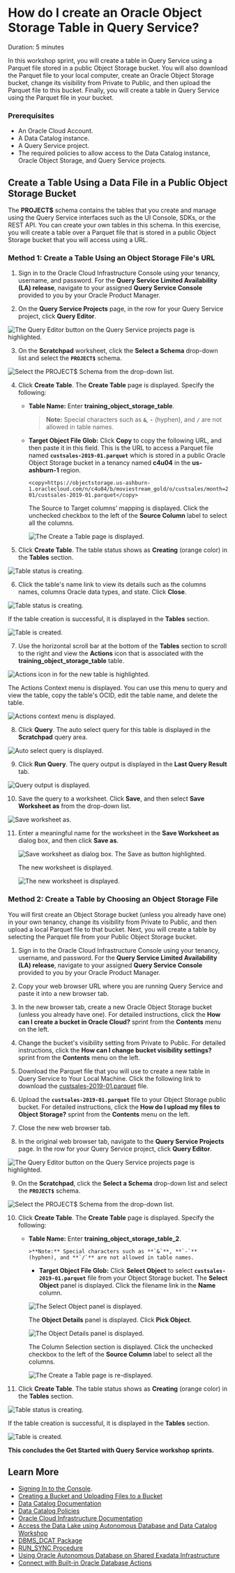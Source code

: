 # How do I create an Oracle Object Storage Table in Query Service?
Duration: 5 minutes

In this workshop sprint, you will create a table in Query Service using a Parquet file stored in a public Object Storage bucket. You will also download the Parquet file to your local computer, create an Oracle Object Storage bucket, change its visibility from Private to Public, and then upload the Parquet file to this bucket. Finally, you will create a table in Query Service using the Parquet file in your bucket.

### Prerequisites
* An Oracle Cloud Account.
* A Data Catalog instance.
* A Query Service project.
* The required policies to allow access to the Data Catalog instance, Oracle Object Storage, and Query Service projects.

## **Create a Table Using a Data File in a Public Object Storage Bucket**  

The **PROJECT$** schema contains the tables that you create and manage using the Query Service interfaces such as the UI Console, SDKs, or the REST API. You can create your own tables in this schema. In this exercise, you will create a table over a Parquet file that is stored in a public Object Storage bucket that you will access using a URL.

### **Method 1: Create a Table Using an Object Storage File's URL**

1. Sign in to the Oracle Cloud Infrastructure Console using your tenancy, username, and password. For the **Query Service Limited Availability (LA) release**, navigate to your assigned **Query Service Console** provided to you by your Oracle Product Manager.

2. On the **Query Service Projects** page, in the row for your Query Service project, click **Query Editor**.

  ![The Query Editor button on the Query Service projects page is highlighted.](./images/query-editor-button.png " ")  

3. On the **Scratchpad** worksheet, click the **Select a Schema** drop-down list and select the **`PROJECT$`** schema.

  ![Select the PROJECT$ Schema from the drop-down list.](./images/select-project$-schema.png " ")  

4. Click **Create Table**. The **Create Table** page is displayed. Specify the following:

    + **Table Name:** Enter **training\_object\_storage\_table**.

        >**Note:** Special characters such as **`&`**, **`-`** (hyphen), and **`/`** are not allowed in table names.

    + **Target Object File Glob:** Click **Copy** to copy the following URL, and then paste it in this field. This is the URL to access a Parquet file named **`custsales-2019-01.parquet`** which is stored in a public Oracle Object Storage bucket in a tenancy named **c4u04** in the **us-ashburn-1** region.

        ```
        <copy>https://objectstorage.us-ashburn-1.oraclecloud.com/n/c4u04/b/moviestream_gold/o/custsales/month=2019-01/custsales-2019-01.parquet</copy>
        ```

        The Source to Target columns' mapping is displayed. Click the unchecked checkbox to the left of the **Source Column** label to select all the columns.

        ![The Create a Table page is displayed.](./images/create-table-obj.png " ")    

5. Click **Create Table**. The table status shows as **Creating** (orange color) in the **Tables** section.

  ![Table status is creating.](./images/table-creating-status.png " ")

6. Click the table's name link to view its details such as the columns names, columns Oracle data types, and state. Click **Close**.

  ![Table status is creating.](./images/click-table-creating.png " ")   

  If the table creation is successful, it is displayed in the **Tables** section.

  ![Table is created.](./images/table-created.png " ")   

7. Use the horizontal scroll bar at the bottom of the **Tables** section to scroll to the right and view the **Actions** icon that is associated with the **training\_object\_storage\_table** table.

  ![Actions icon in for the new table is highlighted.](./images/new-table-actions-icon.png " ")  

  The Actions Context menu is displayed. You can use this menu to query and view the table, copy the table's OCID, edit the table name, and delete the table.

  ![Actions context menu is displayed.](./images/actions-context-menu.png " ")  

8. Click **Query**. The auto select query for this table is displayed in the **Scratchpad** query area.

  ![Auto select query is displayed.](./images/auto-select-query.png " ")  

9. Click **Run Query**. The query output is displayed in the **Last Query Result** tab.

  ![Query output is displayed.](./images/obj-table-output.png " ")  

10. Save the query to a worksheet. Click **Save**, and then select **Save Worksheet as** from the drop-down list.

  ![Save worksheet as.](./images/save-obj-query.png " ")  

11. Enter a meaningful name for the worksheet in the **Save Worksheet as** dialog box, and then click **Save as**.

    ![Save worksheet as dialog box. The Save as button highlighted.](./images/save-worksheet-as-dialog.png " ")

    The new worksheet is displayed.

    ![The new worksheet is displayed.](./images/new-worksheet-displayed.png " ")  

### **Method 2: Create a Table by Choosing an Object Storage File**

You will first create an Object Storage bucket (unless you already have one) in your own tenancy, change its visibility from Private to Public, and then upload a local Parquet file to that bucket. Next, you will create a table by selecting the Parquet file from your Public Object Storage bucket.

1. Sign in to the Oracle Cloud Infrastructure Console using your tenancy, username, and password. For the **Query Service Limited Availability (LA) release**, navigate to your assigned **Query Service Console** provided to you by your Oracle Product Manager.

2. Copy your web browser URL where you are running Query Service and paste it into a new browser tab.

3. In the new browser tab, create a new Oracle Object Storage bucket (unless you already have one). For detailed instructions, click the **How can I create a bucket in Oracle Cloud?** sprint from the **Contents** menu on the left.

4. Change the bucket's visibility setting from Private to Public. For detailed instructions, click the **How can I change bucket visibility settings?** sprint from the **Contents** menu on the left.

5. Download the Parquet file that you will use to create a new table in Query Service to Your Local Machine. Click the following link to download the [custsales-2019-01.parquet](files/custsales-2019-01.parquet?download=1) file.

6. Upload the **`custsales-2019-01.parquet`** file to your Object Storage public bucket. For detailed instructions, click the **How do I upload my files to Object Storage?** sprint from the **Contents** menu on the left.

7. Close the new web browser tab.

8. In the original web browser tab, navigate to the **Query Service Projects** page. In the row for your Query Service project, click **Query Editor**.

  ![The Query Editor button on the Query Service projects page is highlighted.](./images/query-editor-button.png " ")  

9. On the **Scratchpad**, click the **Select a Schema** drop-down list and select the **`PROJECT$`** schema.

  ![Select the PROJECT$ Schema from the drop-down list.](./images/select-project$-schema-2.png " ")  

10. Click **Create Table**. The **Create Table** page is displayed. Specify the following:

    + **Table Name:** Enter **training\_object\_storage\_table_2**.

          >**Note:** Special characters such as **`&`**, **`-`** (hyphen), and **`/`** are not allowed in table names.

      + **Target Object File Glob:** Click **Select Object** to select **`custsales-2019-01.parquet`** file from your Object Storage bucket. The **Select Object** panel is displayed. Click the filename link in the **Name** column.

      ![The Select Object panel is displayed.](./images/select-object-panel.png " ")    

      The **Object Details** panel is displayed. Click **Pick Object**.

      ![The Object Details panel is displayed.](./images/object-details-panel.png " ")      

      The Column Selection section is displayed. Click the unchecked checkbox to the left of the **Source Column** label to select all the columns.

      ![The Create a Table page is re-displayed.](./images/create-table-page-2.png " ")    

11. Click **Create Table**. The table status shows as **Creating** (orange color) in the **Tables** section.

  ![Table status is creating.](./images/table-creating-status-2.png " ")

  If the table creation is successful, it is displayed in the **Tables** section.

  ![Table is created.](./images/table-2-created.png " ")   

**This concludes the Get Started with Query Service workshop sprints.**

## Learn More

* [Signing In to the Console](https://docs.cloud.oracle.com/en-us/iaas/Content/GSG/Tasks/signingin.htm).
* [Creating a Bucket and Uploading Files to a Bucket](https://docs.oracle.com/en-us/iaas/Content/GSG/Tasks/addingbuckets.htm#Putting_Data_into_Object_Storage)
* [Data Catalog Documentation](https://docs.oracle.com/en-us/iaas/data-catalog/home.htm)
* [Data Catalog Policies](https://docs.oracle.com/en-us/iaas/data-catalog/using/policies.htm)
* [Oracle Cloud Infrastructure Documentation](https://docs.oracle.com/en-us/iaas/Content/GSG/Concepts/baremetalintro.htm)
* [Access the Data Lake using Autonomous Database and Data Catalog Workshop](https://apexapps.oracle.com/pls/apex/dbpm/r/livelabs/view-workshop?wid=877)
* [DBMS_DCAT Package](https://docs-uat.us.oracle.com/en/cloud/paas/exadata-express-cloud/adbst/ref-dbms_dcat-package.html#GUID-4D927F21-E856-437B-B42F-727A2C02BE8D)
* [RUN_SYNC Procedure](https://docs.oracle.com/en/cloud/paas/autonomous-database/adbsa/ref-running-synchronizations.html#GUID-C94171B4-6C57-4707-B2D4-51BE0100F967)
* [Using Oracle Autonomous Database on Shared Exadata Infrastructure](https://docs.oracle.com/en/cloud/paas/autonomous-database/adbsa/index.html)
* [Connect with Built-in Oracle Database Actions](https://docs.oracle.com/en/cloud/paas/autonomous-database/adbsa/sql-developer-web.html#GUID-102845D9-6855-4944-8937-5C688939610F)
